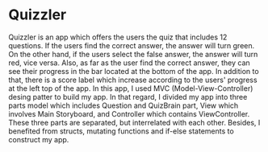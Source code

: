# Quizzler
Quizzler is an app which offers the users the quiz that includes 12 questions. If the users find the correct answer, the answer will turn green. On the other hand, if the users select the false answer, the answer will turn red, vice versa. Also, as far as the user find the correct answer, they can see their progress in the bar located at the bottom of the app. In addition to that, there is a score label which increase according to the users' progress at the left top of the app. In this app, I used MVC (Model-View-Controller) desing patter to build my app. In that regard, I divided my app into three parts model which includes Question and QuizBrain part, View which involves Main Storyboard, and Controller which contains ViewController. These three parts are separated, but interrelated with each other. Besides, I benefited from structs, mutating functions and if-else statements to construct my app.

